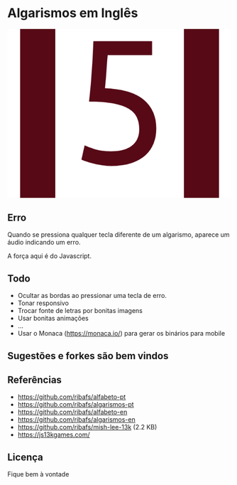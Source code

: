 # Algarismos em Inglês

![](algarismos.png)

## Erro

Quando se pressiona qualquer tecla diferente de um algarismo, aparece um áudio indicando um erro.

A força aqui é do Javascript.

## Todo

- Ocultar as bordas ao pressionar uma tecla de erro.
- Tonar responsivo
- Trocar fonte de letras por bonitas imagens
- Usar bonitas animações
- ...
- Usar o Monaca (https://monaca.io/) para gerar os binários para mobile

## Sugestões e forkes são bem vindos

## Referências

- https://github.com/ribafs/alfabeto-pt
- https://github.com/ribafs/algarismos-pt
- https://github.com/ribafs/alfabeto-en
- https://github.com/ribafs/algarismos-en
- https://github.com/ribafs/mish-lee-13k (2.2 KB)
- https://js13kgames.com/

## Licença

Fique bem à vontade
